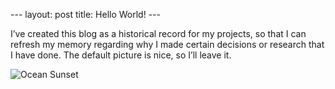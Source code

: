 --- layout: post title: Hello World! ---

I’ve created this blog as a historical record for my projects, so that I can
refresh my memory regarding why I made certain decisions or research that I have
done. The default picture is nice, so I’ll leave it.

![Ocean
Sunset](https://twentysixteendemo.files.wordpress.com/2015/11/post.png?w=600&zoom=2)
